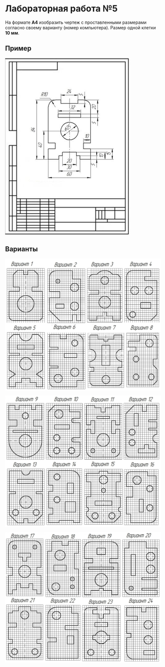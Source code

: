 # Лабораторная работа №5

На формате **А4** изобразить чертеж с проставленными размерами согласно своему варианту (номер компьютера). Размер одной клетки **10 мм**.

## Пример

![0](0.jpeg)

## Варианты

![1](1.png)

![2](2.png)

![3](3.png)
